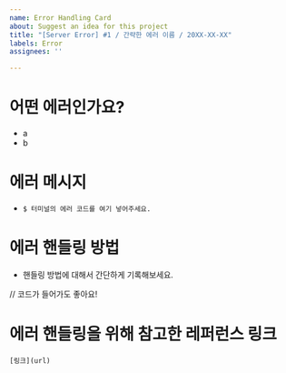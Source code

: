 ```yaml
---
name: Error Handling Card
about: Suggest an idea for this project
title: "[Server Error] #1 / 간략한 에러 이름 / 20XX-XX-XX"
labels: Error
assignees: ''

---
```


# 어떤 에러인가요?

- a
- b

# 에러 메시지

- `$ 터미널의 에러 코드를 여기 넣어주세요.`

# 에러 핸들링 방법

- 핸들링 방법에 대해서 간단하게 기록해보세요.

// 코드가 들어가도 좋아요!

# 에러 핸들링을 위해 참고한 레퍼런스 링크

`[링크](url)`
